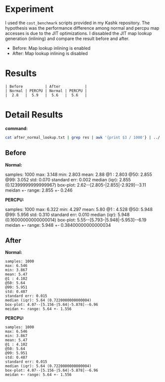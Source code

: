 # Experiment

I used the `cost_benchmark` scripts provided in my Kashk repository.
The hypothesis was the performance difference among normal and percpu map accesses is due to the JIT optimizations.
I dissabled the JIT map lookup generation (inlining) and compare the result before and after.

* Before: Map lookup inlining is enabled
* After: Map lookup inlining is disabled


# Results


```
| Before          | After           |
| Normal | PERCPU | Normal | PERCPU |
|  2.8   |  5.9   |  5.6   |  5.6   |
```


# Detail Results

**command:**
```sh
cat after_normal_lookup.txt | grep res | awk '{print $3 / 1000'} | ../../latency_script.py
```

## Before

**Normal:**

samples: 1000
max: 3.148
min: 2.803
mean: 2.88
@1 : 2.803
@50: 2.855
@99: 3.052
std: 0.070
standard err: 0.002
median (iqr): 2.855 (0.12399999999999967)
box-plot: 2.62--[2.805-|2.855|-2.929]--3.11
meidan +- range: 2.855 +- 0.246


**PERCPU:**

samples: 1000
max: 6.322
min: 4.297
mean: 5.80
@1 : 4.528
@50: 5.948
@99: 5.956
std: 0.310
standard err: 0.010
median (iqr): 5.948 (0.16000000000000014)
box-plot: 5.55--[5.793-|5.948|-5.953]--6.19
meidan +- range: 5.948 +- 0.38400000000000034


## After

**Normal:**
```
samples: 1000
max: 6.546
min: 3.867
mean: 5.47
@1 : 4.102
@50: 5.64
@99: 5.951
std: 0.487
standard err: 0.015
median (iqr): 5.64 (0.7220000000000004)
box-plot: 4.07--[5.156-|5.64|-5.878]--6.96
meidan +- range: 5.64 +- 1.556
```


**PERCPU:**
```
samples: 1000
max: 6.546
min: 3.867
mean: 5.47
@1 : 4.102
@50: 5.64
@99: 5.951
std: 0.487
standard err: 0.015
median (iqr): 5.64 (0.7220000000000004)
box-plot: 4.07--[5.156-|5.64|-5.878]--6.96
meidan +- range: 5.64 +- 1.556
```
